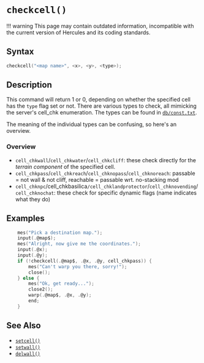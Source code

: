 # `checkcell()`

!!! warning
	This page may contain outdated information, incompatible with the current version of Hercules and its coding standards.

## Syntax

```c
checkcell("<map name>", <x>, <y>, <type>);
```

## Description

This command will return 1 or 0, depending on whether the specified cell 
has the `type` flag set or not. There are various types to check, all 
mimicking the server's cell_chk enumeration. The types can be found in 
[`db/const.txt`](https://github.com/HerculesWS/Hercules/blob/master/db/const.txt).

The meaning of the individual types can be confusing, so here's an overview.

### Overview

- `cell_chkwall`/`cell_chkwater`/`cell_chkcliff`: these check directly for the _terrain component_ of the specified cell.
- `cell_chkpass`/`cell_chkreach`/`cell_chknopass`/`cell_chknoreach`: passable = not wall & not cliff, reachable = passable wrt. no-stacking mod
- `cell_chknpc`/cell_chkbasilica`/cell_chklandprotector`/`cell_chknovending`/`cell_chknochat`: these check for specific dynamic flags (name indicates what they do)

## Examples

```c
 	mes("Pick a destination map.");
 	input(.@map$);
 	mes("Alright, now give me the coordinates.");
 	input(.@x);
 	input(.@y);
 	if (!checkcell(.@map$, .@x, .@y, cell_chkpass)) {
 		mes("Can't warp you there, sorry!");
 		close();
 	} else {
 		mes("Ok, get ready...");
 		close2();
 		warp(.@map$, .@x, .@y);
 		end;
 	}
```

## See Also

- [`setcell()`](setcell.md)
- [`setwall()`](setwall.md)
- [`delwall()`](delwall.md)
